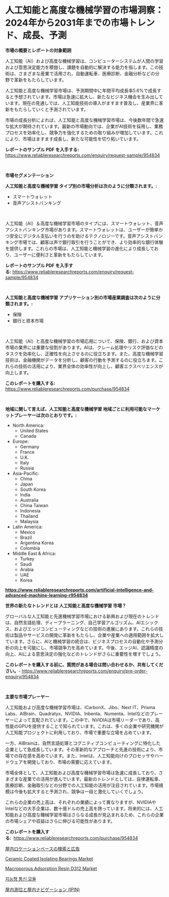 <p><h1>人工知能と高度な機械学習の市場洞察：2024年から2031年までの市場トレンド、成長、予測</h1></p><p><strong>市場の概要とレポートの対象範囲</strong></p>
<p><p>人工知能（AI）および高度な機械学習は、コンピューターシステムが人間の学習および意思決定能力を模倣し、課題を自動的に解決する能力を指します。この技術は、さまざまな産業で活用され、自動運転車、医療診断、金融分析などの分野で革新をもたらしています。</p><p>人工知能と高度な機械学習市場は、予測期間中に年間平均成長率5.6%で成長すると予想されています。市場は急速に拡大し、新たなビジネス機会を生み出しています。現在の見通しでは、人工知能技術の導入がますます普及し、産業界に革新をもたらしていくと予測されています。</p><p>市場の成長分析によれば、人工知能と高度な機械学習市場は、今後数年間で急速な拡大が期待されています。最新の市場動向では、企業がAI技術を採用し、業務プロセスを効率化し、競争力を強化するための取り組みが増加しています。これにより、市場はますます成長し、新たな可能性を切り拓いています。</p></p>
<p><strong>レポートのサンプル PDF を入手する:</strong> <a href="https://www.reliableresearchreports.com/enquiry/request-sample/954834">https://www.reliableresearchreports.com/enquiry/request-sample/954834</a></p>
<p>&nbsp;</p>
<p><strong>市場セグメンテーション</strong></p>
<p><strong>人工知能と高度な機械学習 タイプ別の市場分析は次のように分類されます。:</strong></p>
<p><ul><li>スマートウォレット</li><li>音声アシストバンキング</li></ul></p>
<p>&nbsp;</p>
<p><p>人工知能（AI）＆高度な機械学習市場のタイプには、スマートウォレット、音声アシストバンキング市場があります。スマートウォレットは、ユーザーが簡単かつ安全にデジタル支払いを行うのを助けるテクノロジーです。音声アシストバンキング市場では、顧客は声で銀行取引を行うことができ、より効率的な銀行体験を提供します。これらの市場は、人工知能と機械学習の進化により成長しており、ユーザーに便利さと革新をもたらしています。</p></p>
<p><strong>レポートのサンプル PDF を入手する:</strong>&nbsp;<a href="https://www.reliableresearchreports.com/enquiry/request-sample/954834">https://www.reliableresearchreports.com/enquiry/request-sample/954834</a></p>
<p>&nbsp;</p>
<p><strong> 人工知能と高度な機械学習 アプリケーション別の市場産業調査は次のように分類されます。:</strong></p>
<p><ul><li>保険</li><li>銀行と資本市場</li></ul></p>
<p>&nbsp;</p>
<p><p>人工知能（AI）と高度な機械学習の市場応用について、保険、銀行、および資本市場の業界には重要な役割があります。AIは、クレーム処理やリスク評価などのタスクを効率化し、正確性を向上させるのに役立ちます。また、高度な機械学習技術は、金融機関がデータを分析し、顧客の行動を予測するのに役立ちます。これらの技術の活用により、業界全体の効率性が向上し、顧客エクスペリエンスが向上します。</p></p>
<p><strong>このレポートを購入する:</strong>&nbsp; <a href="https://www.reliableresearchreports.com/purchase/954834">https://www.reliableresearchreports.com/purchase/954834</a></p>
<p>&nbsp;</p>
<p><strong>地域に関して言えば、人工知能と高度な機械学習 地域ごとに利用可能なマーケットプレーヤーは次のとおりです。:</strong></p>
<p><ul>
    <li>
        North America:
        <ul>
            <li>United States</li>
            <li>Canada</li>
        </ul>
    </li>
    <li>
        Europe:
        <ul>
            <li>Germany</li>
            <li>France</li>
            <li>U.K.</li>
            <li>Italy</li>
            <li>Russia</li>
        </ul>
    </li>
    <li>
        Asia-Pacific:
        <ul>
            <li>China</li>
            <li>Japan</li>
            <li>South Korea</li>
            <li>India</li>
            <li>Australia</li>
            <li>China Taiwan</li>
            <li>Indonesia</li>
            <li>Thailand</li>
            <li>Malaysia</li>
        </ul>
    </li>
    <li>
        Latin America:
        <ul>
            <li>Mexico</li>
            <li>Brazil</li>
            <li>Argentina Korea</li>
            <li>Colombia</li>
        </ul>
    </li>
    <li>
        Middle East & Africa:
        <ul>
            <li>Turkey</li>
            <li>Saudi</li>
            <li>Arabia</li>
            <li>UAE</li>
            <li>Korea</li>
        </ul>
    </li>
    </ul></p>
<p><strong><a href="https://www.reliableresearchreports.com/artificial-intelligence-and-advanced-machine-learning-r954834">https://www.reliableresearchreports.com/artificial-intelligence-and-advanced-machine-learning-r954834</a></strong>&nbsp;</p>
<p><strong>世界の新たなトレンドとは 人工知能と高度な機械学習 市場？</strong></p>
<p><p>グローバルな人工知能と先進機械学習市場における新興および現在のトレンドは、自然言語処理、ディープラーニング、自己学習アルゴリズム、AIエシックス、およびエッジコンピューティングなどの技術の進展にあります。これらの技術は製品やサービスの開発に革新をもたらし、企業や産業への適用範囲を拡大しています。さらに、AIと機械学習の統合は、ビジネスプロセスの自動化や予測分析の向上を可能にし、市場競争力を高めています。今後、エッジAI、認識精度の向上、AIによる意思決定の強化などのトレンドがさらに重要性を増すでしょう。</p></p>
<p><strong>このレポートを購入する前に、質問がある場合は問い合わせるか、共有してください。</strong>- <a href="https://www.reliableresearchreports.com/enquiry/pre-order-enquiry/954834">https://www.reliableresearchreports.com/enquiry/pre-order-enquiry/954834</a></p>
<p>&nbsp;</p>
<p><strong>主要な市場プレーヤー</strong></p>
<p><p>人工知能および高度な機械学習市場は、iCarbonX、Jibo、Next IT、Prisma Labs、AIBrain、Quadratyx、NVIDIA、Inbenta、Numenta、Intelなどのプレーヤーによって支配されています。この中で、NVIDIAは市場リーダーであり、高性能のGPUを提供することで知られています。これは、多くの企業や研究機関が人工知能プロジェクトに利用しており、市場で重要な立場を占めています。</p><p>一方、AIBrainは、自然言語処理とコグニティブコンピューティングに特化した企業として急成長しています。その革新的なアプローチと先進の技術により、市場での存在感を高めています。また、Intelは、人工知能向けのプロセッサやハードウェアを開発しており、市場の需要に応えています。</p><p>市場全体として、人工知能および高度な機械学習市場は急速に成長しており、さまざまな産業での活用が進んでいます。最新のトレンドとしては、自律運転車、医療診断、金融取引などの分野での人工知能の活用が注目されています。市場規模は今後も拡大すると予測され、競争は一段と激化していくでしょう。</p><p>これらの企業の売上高は、それぞれの業績によって異なりますが、NVIDIAやIntelなどの大手企業は、数十億ドルの売上高を誇っています。将来的には、人工知能および高度な機械学習市場はさらなる成長が見込まれるため、これらの企業の市場シェアや収益はさらに伸びる可能性があります。</p></p>
<p><strong>このレポートを購入する:</strong>&nbsp;&nbsp;<a href="https://www.reliableresearchreports.com/purchase/954834">https://www.reliableresearchreports.com/purchase/954834</a></p>
<p><p><a href="https://github.com/TerrellConn/Market-Research-Report-List-1/blob/main/289855484159.md">屋内ロケーションベースの検索と広告</a></p><p><a href="https://github.com/SheilaBruen2023/Market-Research-Report-List-1/blob/main/ceramic-coated-isolating-bearings-market.md">Ceramic Coated Isolating Bearings Market</a></p><p><a href="https://github.com/marthawweekle/Market-Research-Report-List-1/blob/main/macroporous-adsorption-resin-d312-market.md">Macroporous Adsorption Resin D312 Market</a></p><p><a href="https://github.com/laholand/Market-Research-Report-List-4/blob/main/912227690933.md">지능형 통신 모듈</a></p><p><a href="https://github.com/RandallRunte2023/Market-Research-Report-List-1/blob/main/302740484160.md">屋内測位と屋内ナビゲーション (IPIN)</a></p></p>
